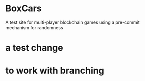 # BoxCars
A test site for multi-player blockchain games using a pre-commit mechanism for randomness

# a test change
# to work with branching
